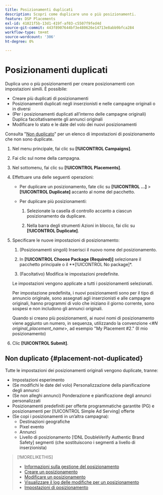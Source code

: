 ```yaml
---
title: Posizionamenti duplicati
description: Scopri come duplicare uno o più posizionamenti.
feature: DSP Placements
exl-id: 41021f5b-13d1-419f-af03-c5507f9fed4d
source-git-commit: 443f8907644bf3e480626e14713e8abb9bfca284
workflow-type: tm+mt
source-wordcount: '306'
ht-degree: 0%

---
```


# Posizionamenti duplicati

<!-- Some placements don't have this option. Clarify which placement types aren't eligible -- is it PG placements, or all placements using private inventory? And anything else? -->

Duplica uno o più posizionamenti per creare posizionamenti con impostazioni simili. È possibile:

* Creare più duplicati di posizionamenti
* Posizionamenti duplicati negli inserzionisti e nelle campagne originali o in diversi
* (Per i posizionamenti duplicati all’interno delle campagne originali) Duplica facoltativamente gli annunci originali
* Modificare lo stato e le date del volo dei nuovi posizionamenti

Consulta &quot;[Non duplicato](#placement-not-duplicated)&quot; per un elenco di impostazioni di posizionamento che non sono duplicate.

1. Nel menu principale, fai clic su **[!UICONTROL Campaigns]**.

1. Fai clic sul nome della campagna.

1. Nel sottomenu, fai clic su **[!UICONTROL Placements]**.

1. Effettuare una delle seguenti operazioni:

   * Per duplicare un posizionamento, fate clic su  **[!UICONTROL ...]** > **[!UICONTROL Duplicate]** accanto al nome del pacchetto.

   * Per duplicare più posizionamenti:

      1. Selezionate la casella di controllo accanto a ciascun posizionamento da duplicare.

      1. Nella barra degli strumenti Azioni in blocco, fai clic su **[!UICONTROL Duplicate]**.

1. Specificare le nuove impostazioni di posizionamento:

   1. (Posizionamenti singoli) Inserisci il nuovo nome del posizionamento.

   1. In **[!UICONTROL Choose Package (Required)]** selezionare il pacchetto principale o il **[!UICONTROL No package]*.

   1. (Facoltativo) Modifica le impostazioni predefinite.

   Le impostazioni vengono applicate a tutti i posizionamenti selezionati.

   Per impostazione predefinita, i nuovi posizionamenti sono per il tipo di annuncio originale, sono assegnati agli inserzionisti e alle campagne originali, hanno programmi di volo che iniziano il giorno corrente, sono sospesi e non includono gli annunci originali.

   Quando si creano più posizionamenti, ai nuovi nomi di posizionamento viene aggiunto un numero, in sequenza, utilizzando la convenzione &lt;*#N original_placement_name*>, ad esempio &quot;My Placement #2.&quot; (Il mio posizionamento)

1. Clic **[!UICONTROL Submit]**.

## Non duplicato {#placement-not-duplicated}

Tutte le impostazioni dei posizionamenti originali vengono duplicate, tranne:

* Impostazioni esperimento
* (Se modifichi le date del volo) Personalizzazione della pianificazione degli annunci
* (Se non alleghi annunci) Ponderazione e pianificazione degli annunci personalizzati
* Posizionamenti predefiniti per offerte programmatiche garantite (PG) e posizionamenti per [!UICONTROL Simple Ad Serving] offerte
* (Se copi i posizionamenti in un’altra campagna):
   * Destinazioni geografiche
   * Pixel evento
   * Annunci
   * Livello di posizionamento [!DNL DoubleVerify Authentic Brand Safety] segmenti (che sostituiscono i segmenti a livello di inserzionista)

>[!MORELIKETHIS]
>
>* [Informazioni sulla gestione del posizionamento](placement-about.md)
>* [Creare un posizionamento](placement-create.md)
>* [Modificare un posizionamento](placement-edit.md)
>* [Visualizzare il log delle modifiche per un posizionamento](placement-change-log.md)
>* [Impostazioni di posizionamento](placement-settings.md)

